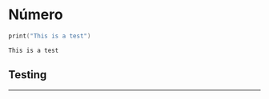 # Número

``` swift
print("This is a test")
```
`This is a test`

## Testing
------------------------

